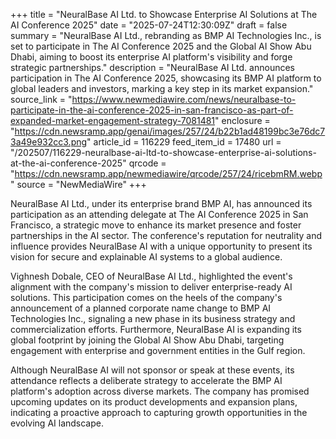 +++
title = "NeuralBase AI Ltd. to Showcase Enterprise AI Solutions at The AI Conference 2025"
date = "2025-07-24T12:30:09Z"
draft = false
summary = "NeuralBase AI Ltd., rebranding as BMP AI Technologies Inc., is set to participate in The AI Conference 2025 and the Global AI Show Abu Dhabi, aiming to boost its enterprise AI platform's visibility and forge strategic partnerships."
description = "NeuralBase AI Ltd. announces participation in The AI Conference 2025, showcasing its BMP AI platform to global leaders and investors, marking a key step in its market expansion."
source_link = "https://www.newmediawire.com/news/neuralbase-to-participate-in-the-ai-conference-2025-in-san-francisco-as-part-of-expanded-market-engagement-strategy-7081481"
enclosure = "https://cdn.newsramp.app/genai/images/257/24/b22b1ad48199bc3e76dc73a49e932cc3.png"
article_id = 116229
feed_item_id = 17480
url = "/202507/116229-neuralbase-ai-ltd-to-showcase-enterprise-ai-solutions-at-the-ai-conference-2025"
qrcode = "https://cdn.newsramp.app/newmediawire/qrcode/257/24/ricebmRM.webp"
source = "NewMediaWire"
+++

<p>NeuralBase AI Ltd., under its enterprise brand BMP AI, has announced its participation as an attending delegate at The AI Conference 2025 in San Francisco, a strategic move to enhance its market presence and foster partnerships in the AI sector. The conference's reputation for neutrality and influence provides NeuralBase AI with a unique opportunity to present its vision for secure and explainable AI systems to a global audience.</p><p>Vighnesh Dobale, CEO of NeuralBase AI Ltd., highlighted the event's alignment with the company's mission to deliver enterprise-ready AI solutions. This participation comes on the heels of the company's announcement of a planned corporate name change to BMP AI Technologies Inc., signaling a new phase in its business strategy and commercialization efforts. Furthermore, NeuralBase AI is expanding its global footprint by joining the Global AI Show Abu Dhabi, targeting engagement with enterprise and government entities in the Gulf region.</p><p>Although NeuralBase AI will not sponsor or speak at these events, its attendance reflects a deliberate strategy to accelerate the BMP AI platform's adoption across diverse markets. The company has promised upcoming updates on its product developments and expansion plans, indicating a proactive approach to capturing growth opportunities in the evolving AI landscape.</p>
